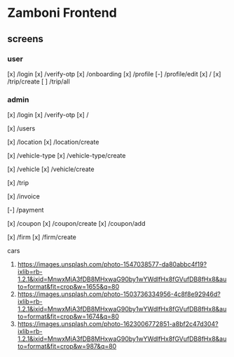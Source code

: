# Zamboni Frontend

## screens

### user
[x] /login
[x] /verify-otp
[x] /onboarding
[x] /profile
[-] /profile/edit
[x] /
[x] /trip/create
[ ] /trip/all

### admin
[x] /login
[x] /verify-otp
[x] /

[x] /users

[x] /location
[x] /location/create

[x] /vehicle-type
[x] /vehicle-type/create

[x] /vehicle
[x] /vehicle/create

[x] /trip

[x] /invoice

[-] /payment

[x] /coupon
[x] /coupon/create
[x] /coupon/add

[x] /firm
[x] /firm/create


cars
1. https://images.unsplash.com/photo-1547038577-da80abbc4f19?ixlib=rb-1.2.1&ixid=MnwxMjA3fDB8MHxwaG90by1wYWdlfHx8fGVufDB8fHx8&auto=format&fit=crop&w=1655&q=80
2. https://images.unsplash.com/photo-1503736334956-4c8f8e92946d?ixlib=rb-1.2.1&ixid=MnwxMjA3fDB8MHxwaG90by1wYWdlfHx8fGVufDB8fHx8&auto=format&fit=crop&w=1674&q=80
3. https://images.unsplash.com/photo-1623006772851-a8bf2c47d304?ixlib=rb-1.2.1&ixid=MnwxMjA3fDB8MHxwaG90by1wYWdlfHx8fGVufDB8fHx8&auto=format&fit=crop&w=987&q=80